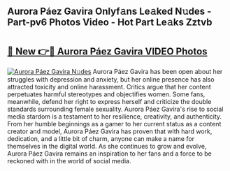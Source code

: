 ## Aurora Páez Gavira Onlyf𝚊ns Le𝚊ked N𝚞des - Part-pv6 Photos Video - Hot Part Le𝚊ks Zztvb

# <h2><a href="http://ab80988.deff.icu/?id=Aurora+P%c3%a1ez+Gavira">🔗 New 👉🔴 Aurora Páez Gavira VIDEO Photos</a></h2>

[![Aurora Páez Gavira N𝚞des](https://i.imgur.com/rIISA9y.gif)](http://ab80988.deff.icu/?id=Aurora+P%c3%a1ez+Gavira)
Aurora Páez Gavira has been open about her struggles with depression and anxiety, but her online presence has also attracted toxicity and online harassment. Critics argue that her content perpetuates harmful stereotypes and objectifies women. Some fans, meanwhile, defend her right to express herself and criticize the double standards surrounding female sexuality. Aurora Páez Gavira's rise to social media stardom is a testament to her resilience, creativity, and authenticity. From her humble beginnings as a gamer to her current status as a content creator and model, Aurora Páez Gavira has proven that with hard work, dedication, and a little bit of charm, anyone can make a name for themselves in the digital world. As she continues to grow and evolve, Aurora Páez Gavira remains an inspiration to her fans and a force to be reckoned with in the world of social media.
